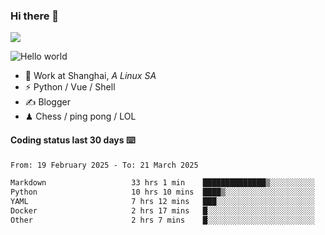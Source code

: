 ### Hi there 👋
![](https://komarev.com/ghpvc/?username=Xuhandsome)


<img src="https://github-readme-stats.vercel.app/api?username=XuHandsome&show_icons=true&theme=merko" alt="Hello world">

<br/>

- 🍻  Work at Shanghai, _A Linux SA_
- ⚡  Python / Vue / Shell
- ✍️  Blogger
- ♟  Chess / ping pong / LOL

#### Coding status last 30 days ⌨️

<!--START_SECTION:waka-->

```txt
From: 19 February 2025 - To: 21 March 2025

Markdown                   33 hrs 1 min    ██████████████▒░░░░░░░░░░   57.86 %
Python                     10 hrs 10 mins  ████▒░░░░░░░░░░░░░░░░░░░░   17.83 %
YAML                       7 hrs 12 mins   ███░░░░░░░░░░░░░░░░░░░░░░   12.63 %
Docker                     2 hrs 17 mins   █░░░░░░░░░░░░░░░░░░░░░░░░   04.02 %
Other                      2 hrs 7 mins    █░░░░░░░░░░░░░░░░░░░░░░░░   03.72 %
```

<!--END_SECTION:waka-->
